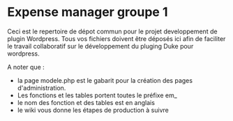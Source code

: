 <h1>Expense manager groupe 1</h1> 

Ceci est le repertoire de dépot commun pour le projet developpement de plugin Wordpress.
Tous vos fichiers doivent être déposés ici afin de faciliter le travail collaboratif sur le développement du pluging Duke pour wordpress.

A noter que : 
- la page modele.php est le gabarit pour la création des pages d'administration. 
- Les fonctions et les tables portent toutes le préfixe em_
- le nom des fonction et des tables est en anglais
- le wiki vous donne les étapes de production à suivre
